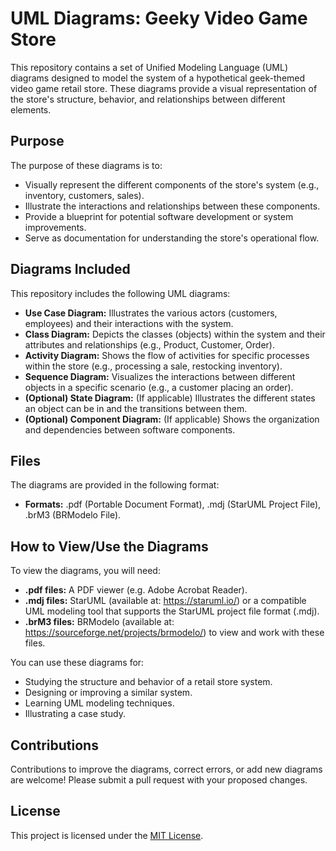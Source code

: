 # UML Diagrams: Geeky Video Game Store

This repository contains a set of Unified Modeling Language (UML) diagrams designed to model the system of a hypothetical geek-themed video game retail store. These diagrams provide a visual representation of the store's structure, behavior, and relationships between different elements.

## Purpose

The purpose of these diagrams is to:

*   Visually represent the different components of the store's system (e.g., inventory, customers, sales).
*   Illustrate the interactions and relationships between these components.
*   Provide a blueprint for potential software development or system improvements.
*   Serve as documentation for understanding the store's operational flow.

## Diagrams Included

This repository includes the following UML diagrams:

*   **Use Case Diagram:** Illustrates the various actors (customers, employees) and their interactions with the system.
*   **Class Diagram:** Depicts the classes (objects) within the system and their attributes and relationships (e.g., Product, Customer, Order).
*   **Activity Diagram:** Shows the flow of activities for specific processes within the store (e.g., processing a sale, restocking inventory).
*   **Sequence Diagram:** Visualizes the interactions between different objects in a specific scenario (e.g., a customer placing an order).
*   **(Optional) State Diagram:** (If applicable) Illustrates the different states an object can be in and the transitions between them.
*   **(Optional) Component Diagram:** (If applicable) Shows the organization and dependencies between software components.

## Files

The diagrams are provided in the following format:

*   **Formats:** .pdf (Portable Document Format), .mdj (StarUML Project File), .brM3 (BRModelo File).

## How to View/Use the Diagrams

To view the diagrams, you will need:

*   **.pdf files:** A PDF viewer (e.g. Adobe Acrobat Reader).
*   **.mdj files:** StarUML (available at: https://staruml.io/) or a compatible UML modeling tool that supports the StarUML project file format (.mdj).
*   **.brM3 files:** BRModelo (available at: https://sourceforge.net/projects/brmodelo/) to view and work with these files.

You can use these diagrams for:

*   Studying the structure and behavior of a retail store system.
*   Designing or improving a similar system.
*   Learning UML modeling techniques.
*   Illustrating a case study.

## Contributions

Contributions to improve the diagrams, correct errors, or add new diagrams are welcome! Please submit a pull request with your proposed changes.

## License

This project is licensed under the [MIT License](./LICENSE).
